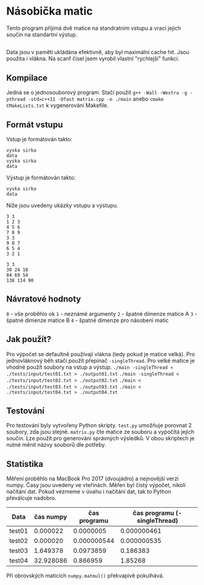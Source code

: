 # Násobička matic
Tento program přijímá dvě matice na standratním vstupu a vrací jejich součin na standartní výstup. 

##
Data jsou v paměti ukládána efektivně, aby byl maximální cache hit. Jsou použita i vlákna. Na scanf čísel jsem vyrobil vlastní "rychlejší" funkci.

## Kompilace
Jedná se o jednosouborový program. Stačí použít `g++ -Wall -Wextra -g -pthread -std=c++11 -Ofast matrix.cpp -o ./main` anebo `cmake CMakeLists.txt` k vygenerování Makefile. 

## Formát vstupu
Vstup je formátován takto:
```
vyska sirka
data
vyska sirka
data
```
Výstup je formátován takto:
```
vyska sirka
data
```
Níže jsou uvedeny ukázky vstupu a výstupu.
```
3 3
1 2 3
4 5 6
7 8 9
3 3
9 8 7
6 5 4
3 2 1
```
```
3 3
30 24 18
84 69 54
138 114 90
```

## Návratové hodnoty
`0` - vše proběhlo ok
`1` - neznámé argumenty
`2` - špatné dimenze matice A
`3` - špatné dimenze matice B
`4` - špatné dimenze pro násobení matic

## Jak použít?
Pro výpočet se defaultně používají vlákna (tedy pokud je matice velká). Pro jednovláknový běh stačí použít přepínač `-singleThread`. Pro velké matice je vhodné použít soubory na vstup a výstup.
`./main -singleThread < ./tests/input/test01.txt > ./output01.txt`
`./main -singleThread < ./tests/input/test02.txt > ./output02.txt`
`./main < ./tests/input/test03.txt > ./output03.txt`
`./main < ./tests/input/test04.txt > ./output04.txt`

## Testování
Pro testování byly vytvořeny Python skripty. `test.py` umožňuje porovnat 2 soubory, zda jsou stejné.
`matrix.py` čte matice ze souboru a vypočítá jejich součin. Lze použít pro generování správných výsledků.
V obou skriptech je nutné měnit názvy souborů dle potřeby.

## Statistika
Měření proběhlo na MacBook Pro 2017 (dvoujádro) a nejnovější verzi numpy. Časy jsou uvedeny ve vteřinách. Měřen byl čistý výpočet, nikoli načítání dat. Pokud vezmeme v úvahu i načítání dat, tak to Python převálcuje nadobro.

| Data   | čas numpy | čas programu | čas programu (-singleThread) |
|--------|-----------|--------------|------------------------------|
| test01 | 0.000022  | 0.0000005    | 0.000000461                  | 
| test02 | 0.000020  | 0.000000544  | 0.000000535                  | 
| test03 | 1.649378  | 0.0973859    | 0.186383                     | 
| test04 | 32.928086 | 0.866959     | 1.85268                      | 

Při obrovských maticích `numpy.matmul()` překvapivě pokulhává.

